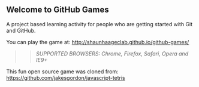 ## Welcome to GitHub Games

A project based learning activity for people who are getting started with Git and GitHub.

You can play the game at: http://shaunhaageclab.github.io/github-games/

>> _*SUPPORTED BROWSERS*: Chrome, Firefox, Safari, Opera and IE9+_

This fun open source game was cloned from: https://github.com/jakesgordon/javascript-tetris
